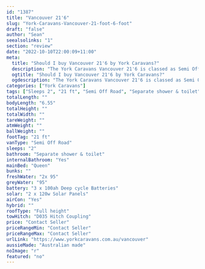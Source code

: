 ```yaml
---
id: "1387"
title: "Vancouver 21'6"
slug: "York-Caravans-Vancouver-21-foot-6-foot"
draft: "false"
author: "Sean"
seealsolinks: "1"
section: "review"
date: "2022-10-10T22:00:09+11:00"
meta:
  title: "Should I buy Vancouver 21'6 by York Caravans?"
  description: "The York Caravans Vancouver 21'6 is classed as Semi Off Road, and sleeps 2 people. It is Australian made and comes in at 21 ft. It generally has Separate shower & toilet."
  ogtitle: "Should I buy Vancouver 21'6 by York Caravans?"
  ogdescription: "The York Caravans Vancouver 21'6 is classed as Semi Off Road, and sleeps 2 people. It is Australian made and comes in at 21 ft. It generally has Separate shower & toilet."
categories: ["York Caravans"]
tags: ["Sleeps 2", "21 ft", "Semi Off Road", "Separate shower & toilet", "Full height", "Price Unknown", "Australian made"]
totalLength: ""
bodyLength: "6.55"
totalHeight: ""
totalWidth: ""
tareWeight: ""
atmWeight: ""
ballWeight: ""
footTag: "21 ft"
vanType: "Semi Off Road"
sleeps: "2"
bathroom: "Separate shower & toilet"
internalBathroom: "Yes"
mainBed: "Queen"
bunks: ""
freshWater: "2x 95"
greyWater: "95"
battery: "3 x 100ah Deep cycle Batteries"
solar: "2 x 120w Solar Panels"
airCon: "Yes"
hybrid: ""
roofType: "Full height"
towHitch: "D035 Hitch Coupling"
price: "Contact Seller"
priceRangeMin: "Contact Seller"
priceRangeMax: "Contact Seller"
urlLink: "https://www.yorkcaravans.com.au/vancouver"
aussieMade: "Australian made"
noImage: "r"
featured: "no"
---
```

